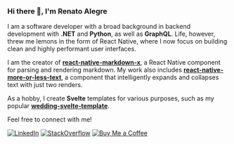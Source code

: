 ### Hi there 👋, I'm Renato Alegre

I am a software developer with a broad background in backend development with **.NET** and **Python**, as well as **GraphQL**. Life, however, threw me lemons in the form of React Native, where I now focus on building clean and highly performant user interfaces.

I am the creator of **[react-native-markdown-x](https://github.com/rarenatoe/react-native-markdown-x)**, a React Native component for parsing and rendering markdown. My work also includes **[react-native-more-or-less-text](https://github.com/rarenatoe/react-native-more-or-less-text)**, a component that intelligently expands and collapses text with just two renders.

As a hobby, I create **Svelte** templates for various purposes, such as my popular **[wedding-svelte-template](https://github.com/rarenatoe/wedding-svelte-template)**.

Feel free to connect with me!

[![LinkedIn](https://img.shields.io/badge/LinkedIn-renato--e--alegre-blue?logo=linkedin)](https://www.linkedin.com/in/renato-e-alegre/)
[![StackOverflow](https://img.shields.io/badge/Stack_Overflow-ren-orange?logo=stackoverflow)](https://stackoverflow.com/users/1006201/ren)
[![Buy Me a Coffee](https://img.shields.io/badge/Buy_Me_a_Coffee-rarenatoe-FFDD00?logo=buymeacoffee)](https://buymeacoffee.com/rarenatoe)
